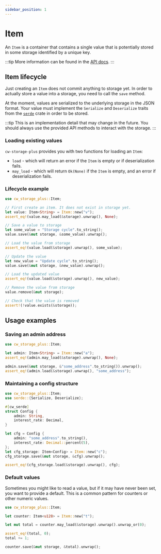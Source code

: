 ```yaml
---
sidebar_position: 1
---
```


# Item

An `Item` is a container that contains a single value that is potentially stored in some storage
identified by a unique key.

:::tip
More information can be found in the [API docs].
:::


## Item lifecycle

Just creating an `Item` does not commit anything to storage yet. In order to actually store a value
into a storage, you need to call the `save` method.

At the moment, values are serialized to the underlying storage in the JSON format. Your value must
implement the `Serialize` and `Deserialize` traits from the [`serde`] crate in order to be stored.

:::tip
This is an implementation detail that may change in the future.
You should always use the provided API methods to interact with the storage.
:::

### Loading existing values

`cw-storage-plus` provides you with two functions for loading an `Item`:

- `load` - which will return an error if the `Item` is empty or if deserialization fails.
- `may_load` - which will return `Ok(None)` if the `Item` is empty, and an error if deserialization
  fails.

### Lifecycle example

```rust
use cw_storage_plus::Item;

// First create an item. It does not exist in storage yet.
let value: Item<String> = Item::new("v");
assert_eq!(value.may_load(&storage).unwrap(), None);

// Save a value to storage
let some_value = "Storage cycle".to_string();
value.save(&mut storage, &some_value).unwrap();

// Load the value from storage
assert_eq!(value.load(&storage).unwrap(), some_value);

// Update the value
let new_value = "Update cycle".to_string();
value.save(&mut storage, &new_value).unwrap();

// Load the updated value
assert_eq!(value.load(&storage).unwrap(), new_value);

// Remove the value from storage
value.remove(&mut storage);

// Check that the value is removed
assert!(!value.exists(&storage));
```

## Usage examples

### Saving an admin address

```rust
use cw_storage_plus::Item;

let admin: Item<String> = Item::new("a");
assert_eq!(admin.may_load(&storage).unwrap(), None);

admin.save(&mut storage, &"some_address".to_string()).unwrap();
assert_eq!(admin.load(&storage).unwrap(), "some_address");
```

### Maintaining a config structure

```rust
use cw_storage_plus::Item;
use serde::{Serialize, Deserialize};

#[cw_serde]
struct Config {
    admin: String,
    interest_rate: Decimal,
}

let cfg = Config {
    admin: "some_address".to_string(),
    interest_rate: Decimal::percent(5),
};
let cfg_storage: Item<Config> = Item::new("c");
cfg_storage.save(&mut storage, &cfg).unwrap();

assert_eq!(cfg_storage.load(&storage).unwrap(), cfg);
```

### Default values

Sometimes you might like to read a value, but if it may have never been set, you want to provide a default.
This is a common pattern for counters or other numeric values.

```rust
use cw_storage_plus::Item;

let counter: Item<u128> = Item::new("t");

let mut total = counter.may_load(&storage).unwrap().unwrap_or(0);

assert_eq!(total, 0);
total += 1;

counter.save(&mut storage, &total).unwrap();
```

[`serde`]: https://serde.rs/
[API docs]: https://docs.rs/cw-storage-plus/latest/cw_storage_plus/struct.Item.html
